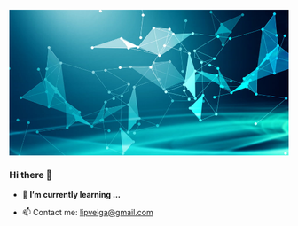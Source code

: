 ![Cover](https://github.com/LipDesigns/LipDesigns/blob/main/img/285823f61c7ed73.jpg)

### Hi there 👋

- 🌱 <b>I’m currently learning ...</b>

- 📫 Contact me: lipveiga@gmail.com 
